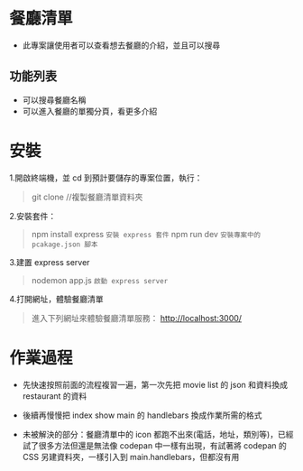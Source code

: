 # 餐廳清單

- 此專案讓使用者可以查看想去餐廳的介紹，並且可以搜尋

## 功能列表

- 可以搜尋餐廳名稱
- 可以進入餐廳的單獨分頁，看更多介紹

# 安裝

1.開啟終端機，並 cd 到預計要儲存的專案位置，執行：

> git clone //複製餐廳清單資料夾

2.安裝套件：

> npm install express `安裝 express 套件`
> npm run dev `安裝專案中的 pcakage.json 腳本`

3.建置 express server

> nodemon app.js `啟動 express server`

4.打開網址，體驗餐廳清單

> 進入下列網址來體驗餐廳清單服務： [http://localhost:3000/](https://)

# 作業過程

- 先快速按照前面的流程複習一遍，第一次先把 movie list 的 json 和資料換成 restaurant 的資料

- 後續再慢慢把 index show main 的 handlebars 換成作業所需的格式

- 未被解決的部分：餐廳清單中的 icon 都跑不出來(電話，地址，類別等)，已經試了很多方法但還是無法像 codepan 中一樣有出現，有試著將 codepan 的 CSS 另建資料夾，一樣引入到 main.handlebars，但都沒有用
